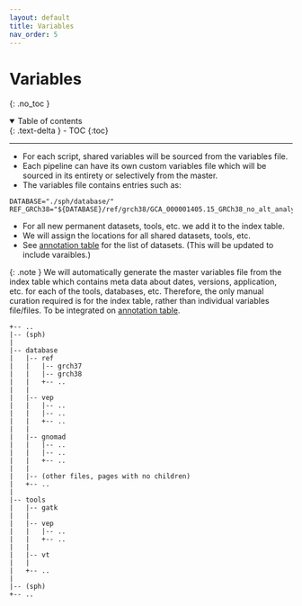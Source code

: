 ```yaml
---
layout: default
title: Variables
nav_order: 5
---
```


# Variables
{: .no_toc }

<details open markdown="block">
  <summary>
    Table of contents
  </summary>
  {: .text-delta }
- TOC
{:toc}
</details>

---

* For each script, shared variables will be sourced from the variables file.
* Each pipeline can have its own custom variables file which will be sourced in its entirety or selectively from the master.
* The variables file contains entries such as:

```
DATABASE="./sph/database/"
REF_GRCh38="${DATABASE}/ref/grch38/GCA_000001405.15_GRCh38_no_alt_analysis_set.fna.gz"
```

* For all new permanent datasets, tools, etc. we add it to the index table.
* We will assign the locations for all shared datasets, tools, etc.
* See [annotation table](annotation_table) for the list of datasets. (This will be updated to include varaibles.)

{: .note }
We will automatically generate the master variables file from the index table which contains meta data about dates, versions, application, etc. for each of the tools, databases, etc. Therefore, the only manual curation required is for the index table, rather than individual variables file/files. To be integrated on [annotation table](annotation_table).

```
+-- ..
|-- (sph)
|
|-- database
|   |-- ref
|   |   |-- grch37
|   |   |-- grch38
|   |   +-- ..
|   |
|   |-- vep
|   |   |-- ..
|   |   |-- ..
|   |   +-- ..
|   |
|   |-- gnomad
|   |   |-- ..
|   |   |-- ..
|   |   +-- ..
|   |
|   |-- (other files, pages with no children)
|   +-- ..
|
|-- tools
|   |-- gatk
|   |
|   |-- vep
|   |   |-- ..
|   |   +-- ..
|   |
|   |-- vt
|   |
|   +-- ..
|
|-- (sph)
+-- ..
```

